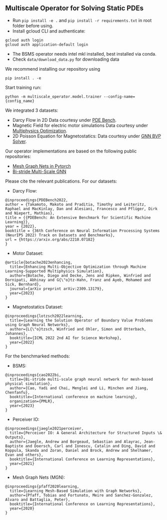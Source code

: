 ## Multiscale Operator for Solving Static PDEs

- Run ```pip install -e .``` and ```pip install -r requirements.txt``` in root folder before using.
- Install gcloud CLI and authenticate:
```
gcloud auth login
gcloud auth application-default login
```
- The BSMS operator needs intel mkl installed, best installed via conda.
- Check ```data/download_data.py``` for downloading data

We recommend installing our repository using 
```
pip install . -e
```

Start training run:
```
python -m multiscale_operator.model.trainer --config-name={config_name}
```

We integrated 3 datasets:
- Darcy Flow in 2D
Data courtesy under [PDE Bench](https://github.com/pdebench/PDEBench).
- Magnetic Field for electric motor simulations
Data courtesy under [Multiphysics Optimization](https://arxiv.org/abs/2309.13179).
- 2D Poisson Equation for Magnetostatics:
Data courtesy under [GNN BVP Solver](https://github.com/merantix-momentum/gnn-bvp-solver).

Our operator implementations are based on the following public repositories:
- [Mesh Graph Nets in Pytorch](https://github.com/echowve/meshGraphNets_pytorch/tree/master)
- [Bi-stride Multi-Scale GNN](https://github.com/Eydcao/BSMS-GNN)

Please cite the relevant publications. For our datasets:

- Darcy Flow:
```
@inproceedings{PDEBench2022,
author = {Takamoto, Makoto and Praditia, Timothy and Leiteritz, Raphael and MacKinlay, Dan and Alesiani, Francesco and Pflüger, Dirk and Niepert, Mathias},
title = {{PDEBench: An Extensive Benchmark for Scientific Machine Learning}},
year = {2022},
booktitle = {36th Conference on Neural Information Processing Systems (NeurIPS 2022) Track on Datasets and Benchmarks},
url = {https://arxiv.org/abs/2210.07182}
}
```

- Motor Dataset:
```
@article{botache2023enhancing,
  title={Enhancing Multi-Objective Optimization through Machine Learning-Supported Multiphysics Simulation},
  author={Botache, Diego and Decke, Jens and Ripken, Winfried and Dornipati, Abhinay and G{\"o}tz-Hahn, Franz and Ayeb, Mohamed and Sick, Bernhard},
  journal={arXiv preprint arXiv:2309.13179},
  year={2023}
}
```

- Magnetostatics Dataset:
```
@inproceedings{lotzsch2022learning,
  title={Learning the Solution Operator of Boundary Value Problems using Graph Neural Networks},
  author={L{\"o}tzsch, Winfried and Ohler, Simon and Otterbach, Johannes},
  booktitle={ICML 2022 2nd AI for Science Workshop},
  year={2022}
}
```

For the benchmarked methods:
- BSMS:
```
@inproceedings{cao2022bi,
  title={Bi-stride multi-scale graph neural network for mesh-based physical simulation},
  author={Cao, Yadi and Chai, Menglei and Li, Minchen and Jiang, Chenfanfu},
  booktitle={International conference on machine learning},
  organization={PMLR},
  year={2023}
}
```

- Perceiver IO:
```
@inproceedings{jaegle2021perceiver,
  title={Perceiver IO: A General Architecture for Structured Inputs \& Outputs},
  author={Jaegle, Andrew and Borgeaud, Sebastian and Alayrac, Jean-Baptiste and Doersch, Carl and Ionescu, Catalin and Ding, David and Koppula, Skanda and Zoran, Daniel and Brock, Andrew and Shelhamer, Evan and others},
  booktitle={International Conference on Learning Representations},
  year={2021}
}
```

- Mesh Graph Nets (MGN):
```
@inproceedings{pfaff2020learning,
  title={Learning Mesh-Based Simulation with Graph Networks},
  author={Pfaff, Tobias and Fortunato, Meire and Sanchez-Gonzalez, Alvaro and Battaglia, Peter},
  booktitle={International Conference on Learning Representations},
  year={2020}
}
```
